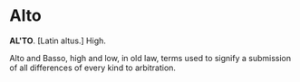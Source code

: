 # Alto

**AL'TO**. \[Latin altus.\] High.

Alto and Basso, high and low, in old law, terms used to signify a submission of all differences of every kind to arbitration.